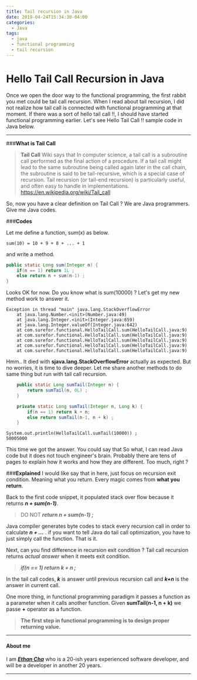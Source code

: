```yaml
---
title: Tail recursion in Java
date: 2019-04-24T15:34:30-04:00
categories:
  - Java
tags:
  - java
  - functional programming
  - tail recursion
---
```


Hello Tail Call Recursion in Java
====================

Once we open the door way to the functional programming, the first rabbit you met could be tail call recursion. When I read about tail recursion, I did not realize how tail call is connected with functional programming at that moment. If there was a sort of hello tail call !!, I should have started functional programming earlier. Let's see Hello Tail Call !! sample code in Java below.

----------
###**What is Tail Call**

>**Tail Call**
>Wiki says that In computer science, a tail call is a subroutine call performed as the final action of a procedure. If a tail call might lead to the same subroutine being called again later in the call chain, the subroutine is said to be tail-recursive, which is a special case of recursion. Tail recursion (or tail-end recursion) is particularly useful, and often easy to handle in implementations.
https://en.wikipedia.org/wiki/Tail_call

So, now you have a clear definition on Tail Call ? We are Java programmers. Give me Java codes.

###**Codes**

Let me define a function, sum(x)  as below. 
```
sum(10) = 10 + 9 + 8 + ... + 1
```

and write a method.
```java
public static Long sum(Integer n) {
	if(n == 1) return 1L ;
	else return n + sum(n-1) ;
}
```
Looks OK for now. Do you know what is sum(10000) ? Let's get my new method work to answer it. 

```
Exception in thread "main" java.lang.StackOverflowError
	at java.lang.Number.<init>(Number.java:49)
	at java.lang.Integer.<init>(Integer.java:659)
	at java.lang.Integer.valueOf(Integer.java:642)
	at com.surefor.functional.HelloTailCall.sum(HelloTailCall.java:9)
	at com.surefor.functional.HelloTailCall.sum(HelloTailCall.java:9)
	at com.surefor.functional.HelloTailCall.sum(HelloTailCall.java:9)
	at com.surefor.functional.HelloTailCall.sum(HelloTailCall.java:9)
	at com.surefor.functional.HelloTailCall.sum(HelloTailCall.java:9)
```
Hmm.. It died with **sjava.lang.StackOverflowError** actually as expected. But no worries, it is time to dive deeper. Let me share another methods to do same thing but run with tail call recursion.

```java
    public static Long sumTail(Integer n) {
        return sumTail(n, 0L) ;
    }

    private static Long sumTail(Integer n, Long k) {
        if(n == 1) return k + n;
        else return sumTail(n-1, n + k) ;
    }
```
```
System.out.println(HelloTailCall.sumTail(10000)) ;
50005000
```
This time we got the answer. You could say that So what, I can read Java code but it does not touch engineer's brain.  Probably there are tens of pages to explain how it works and how they are different. Too much, right ? 

###**Explained**
I would like say that in here, just focus on recursion exit condition. Meaning what you return. Every magic comes from **what you return**.

Back to the first code snippet, it populated  stack over flow because it returns **_n + sum(n-1)_**.
> DO NOT **_return n + sum(n-1) ;_**

 Java compiler generates byte codes to stack every recursion call in order to calculate **_n + ..._** . if you want to tell Java do tail call optimization, you have to just simply call the function.  That is it.

Next, can you find difference in recursion exit condition ? Tail call recursion returns _actual answer_ when it meets exit condition. 

> **_if(n == 1) return k + n ;_**

In the tail call codes, **_k_** is answer until previous recursion call and **_k+n_** is the answer in current call.

One more thing, in functional programming paradigm it passes a function as a parameter when it calls another function. Given **sumTail(n-1, n + k)** we passe **+** operator as a function.

 

>  __The first step in functional programming is to design proper returning value.__

----------
#### **About me**
I am [**_Ethan Cha_**](https://ca.linkedin.com/in/ethancha) who is a 20-ish years experienced software developer, and will be a developer in another 20 years. 

----------

